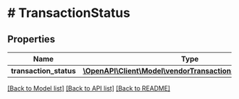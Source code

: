 # # TransactionStatus

## Properties

Name | Type | Description | Notes
------------ | ------------- | ------------- | -------------
**transaction_status** | [**\OpenAPI\Client\Model\vendorTransactionStatus\Transaction**](Transaction.md) |  | [optional]

[[Back to Model list]](../../README.md#models) [[Back to API list]](../../README.md#endpoints) [[Back to README]](../../README.md)
